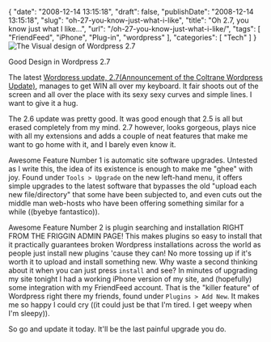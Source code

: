 {
    "date": "2008-12-14 13:15:18",
    "draft": false,
    "publishDate": "2008-12-14 13:15:18",
    "slug": "oh-27-you-know-just-what-i-like",
    "title": "Oh 2.7, you know just what I like...",
    "url": "\/oh-27-you-know-just-what-i-like\/",
    "tags": [
        "FriendFeed",
        "iPhone",
        "Plug-in",
        "wordpress"
    ],
    "categories": [
        "Tech"
    ]
}![The Visual design of Wordpress
2.7](//turbo.geekorium.com.au/images/newpost.png "The Visual design of Wordpress 2.7")

Good Design in Wordpress 2.7

The latest [Wordpress update, 2.7(Announcement of the Coltrane Wordpress
Update)](http://wordpress.org/development/2008/12/coltrane/), manages to
get WIN all over my keyboard. It fair shoots out of the screen and all
over the place with its sexy sexy curves and simple lines. I want to
give it a hug.

The 2.6 update was pretty good. It was good enough that 2.5 is all but
erased completely from my mind. 2.7 however, looks gorgeous, plays nice
with all my extensions and adds a couple of neat features that make me
want to go home with it, and I barely even know it.

Awesome Feature Number 1 is automatic site software upgrades. Untested
as I write this, the idea of its existence is enough to make me "ghee"
with joy. Found under `Tools > Upgrade` on the new left-hand menu, it
offers simple upgrades to the latest software that bypasses the old
"upload each new file/directory" that some have been subjected to, and
even cuts out the middle man web-hosts who have been offering something
similar for a while ((byebye fantastico)).

Awesome Feature Number 2 is plugin searching and installation RIGHT FROM
THE FRIGGIN ADMIN PAGE! This makes plugins so easy to install that it
practically guarantees broken Wordpress installations across the world
as people just install new plugins 'cause they can! No more tossing up
if it's worth it to upload and install something new. Why waste a second
thinking about it when you can just press `install` and see? In minutes
of upgrading my site tonight I had a working iPhone version of my site,
and (hopefully) some integration with my FriendFeed account. That is the
"killer feature" of Wordpress right there my friends, found under
`Plugins > Add New`. It makes me so happy I could cry ((it could just be
that I'm tired. I get weepy when I'm sleepy)).

So go and update it today. It'll be the last painful upgrade you do.